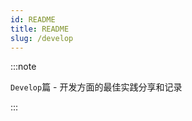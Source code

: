 ```yaml
---
id: README
title: README
slug: /develop
---
```


:::note

<code>Develop</code>篇 - 开发方面的最佳实践分享和记录

:::